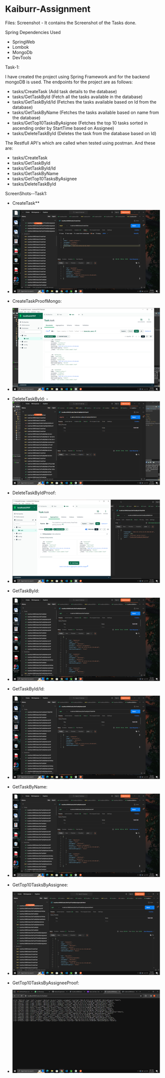 # Kaiburr-Assignment

Files:
Screenshot - It contains the Screenshot of the Tasks done.






Spring Dependencies Used
   - SpringWeb
   - Lombok
   - MongoDb
   - DevTools


Task-1:

I have created the project using Spring Framework and for the backend mongoDB is used. The endpoints for the project are as follows:
   - tasks/CreateTask (Add task details to the database)
   - tasks/GetTaskById (Fetch all the tasks available in the database)
   - tasks/GetTaskById/Id (Fetches the tasks available based on Id from the database)
   - tasks/GetTaskByName (Fetches the tasks available based on name from the database)
   - tasks/GetTop10TasksByAsignee (Fetches the top 10 tasks sorted in ascending order by StartTime based on Assignee)
   - tasks/DeleteTaskById (Deletes the task from the database based on Id)

The Restfull API's which are called when tested using postman. And these are:
  - tasks/CreateTask
  - tasks/GetTaskById
  - tasks/GetTaskById/Id
  - tasks/GetTaskByName
  - tasks/GetTop10TasksByAsignee
  - tasks/DeleteTaskById

ScreenShots--Task1:
- CreateTask**
- ![ScreenShots of task1](https://github.com/AKHILESH200/KaiburrAssignment/blob/main/Screenshots/Task1/CreateTask.PNG)

- CreateTaskProofMongo:
- ![ScreenShots of task1](https://github.com/AKHILESH200/KaiburrAssignment/blob/main/Screenshots/Task1/CreateTaskProofMongo.PNG)

- DeleteTaskById:
-![ScreenShots of task1](https://github.com/AKHILESH200/KaiburrAssignment/blob/main/Screenshots/Task1/DeleteTaskById.PNG)

- DeleteTaskByIdProof:
- ![ScreenShots of task1](https://github.com/AKHILESH200/KaiburrAssignment/blob/main/Screenshots/Task1/DeleteTaskByIdProofMongo.PNG)

-  GetTaskById:
-  ![ScreenShots of task1](https://github.com/AKHILESH200/KaiburrAssignment/blob/main/Screenshots/Task1/GetTaskById.PNG)

-  GetTaskById/Id:
-  ![ScreenShots of task1](https://github.com/AKHILESH200/KaiburrAssignment/blob/main/Screenshots/Task1/GetTaskByIdWithId.PNG)

-  GetTaskByName:
-  ![ScreenShots of task1](https://github.com/AKHILESH200/KaiburrAssignment/blob/main/Screenshots/Task1/GetTaskByName.PNG)

-  GetTop10TasksByAssignee:
-  ![ScreenShots of task1](https://github.com/AKHILESH200/KaiburrAssignment/blob/main/Screenshots/Task1/GetTop10TasksByAssignee.PNG)

-  GetTop10TasksByAssigneeProof:
-  ![ScreenShots of task1](https://github.com/AKHILESH200/KaiburrAssignment/blob/main/Screenshots/Task1/GetTop10TasksByAssigneeProof.PNG)


 
	 
		
